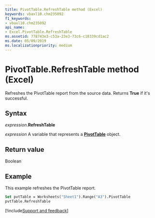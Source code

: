 ```yaml
---
title: PivotTable.RefreshTable method (Excel)
keywords: vbaxl10.chm235092
f1_keywords:
- vbaxl10.chm235092
api_name:
- Excel.PivotTable.RefreshTable
ms.assetid: 778743e3-c53a-23e3-73c6-c18339cd1ac2
ms.date: 05/09/2019
ms.localizationpriority: medium
---
```



# PivotTable.RefreshTable method (Excel)

Refreshes the PivotTable report from the source data. Returns **True** if it's successful.


## Syntax

_expression_.**RefreshTable**

_expression_ A variable that represents a **[PivotTable](Excel.PivotTable.md)** object.


## Return value

Boolean


## Example

This example refreshes the PivotTable report.

```vb
Set pvtTable = Worksheets("Sheet1").Range("A3").PivotTable 
pvtTable.RefreshTable
```



[!include[Support and feedback](~/includes/feedback-boilerplate.md)]
